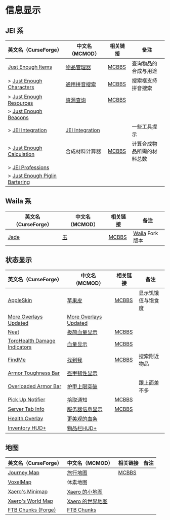 # 信息显示

## JEI 系

| 英文名（CurseForge）                                                                                        | 中文名（MCMOD）                                         | 相关链接                                              | 备注                       |
| ----------------------------------------------------------------------------------------------------------- | ------------------------------------------------------- | ----------------------------------------------------- | -------------------------- |
| [Just Enough Items](https://www.curseforge.com/minecraft/mc-mods/jei)                                       | [物品管理器](https://www.mcmod.cn/class/459.html)       | [MCBBS](https://www.mcbbs.net/thread-660463-1-1.html) | 查询物品的合成与用途       |
| > [Just Enough Characters](https://www.curseforge.com/minecraft/mc-mods/just-enough-characters)             | [通用拼音搜索](https://www.mcmod.cn/class/840.html)     | [MCBBS](https://www.mcbbs.net/thread-639271-1-1.html) | 搜索框支持拼音搜索         |
| > [Just Enough Resources](https://www.curseforge.com/minecraft/mc-mods/just-enough-resources-jer)           | [资源查询](https://www.mcmod.cn/class/855.html)         | [MCBBS](https://www.mcbbs.net/thread-808282-1-1.html) |                            |
| > [Just Enough Beacons](https://www.curseforge.com/minecraft/mc-mods/just-enough-beacons)                   |                                                         |                                                       |                            |
| > [JEI Integration](https://www.curseforge.com/minecraft/mc-mods/jei-integration)                           | [JEI Integration](https://www.mcmod.cn/class/2077.html) |                                                       | 一些工具提示               |
| > [Just Enough Calculation](https://www.curseforge.com/minecraft/mc-mods/just-enough-calculation)           | 合成材料计算器                                          | [MCBBS](https://www.mcbbs.net/thread-561503-1-1.html) | 计算合成物品所需的材料总数 |
| > [JEI Professions](https://www.curseforge.com/minecraft/mc-mods/jei-professions)                           |                                                         |                                                       |                            |
| > [Just Enough Piglin Bartering](https://www.curseforge.com/minecraft/mc-mods/just-enough-piglin-bartering) |                                                         |                                                       |                            |

## Waila 系

| 英文名（CurseForge）                                      | 中文名（MCMOD）                            | 相关链接                                              | 备注                                                                  |
| --------------------------------------------------------- | ------------------------------------------ | ----------------------------------------------------- | --------------------------------------------------------------------- |
| [Jade](https://www.curseforge.com/minecraft/mc-mods/jade) | [玉](https://www.mcmod.cn/class/3482.html) | [MCBBS](https://www.mcbbs.net/thread-874937-1-1.html) | [Waila](https://www.curseforge.com/minecraft/mc-mods/waila) Fork 版本 |

## 状态显示

| 英文名（CurseForge）                                                                                      | 中文名（MCMOD）                                               | 相关链接                                               | 备注               |
| --------------------------------------------------------------------------------------------------------- | ------------------------------------------------------------- | ------------------------------------------------------ | ------------------ |
| [AppleSkin](https://www.curseforge.com/minecraft/mc-mods/appleskin)                                       | [苹果皮](https://www.mcmod.cn/class/744.html)                 | [MCBBS](https://www.mcbbs.net/thread-808144-1-1.html)  | 显示饥饿值与饱食度 |
| [More Overlays Updated](https://www.curseforge.com/minecraft/mc-mods/more-overlays-updated)               | [More Overlays Updated](https://www.mcmod.cn/class/2746.html) |                                                        |                    |
| [Neat](https://www.curseforge.com/minecraft/mc-mods/neat)                                                 | [极简血量显示](https://www.mcmod.cn/class/619.html)           | [MCBBS](https://www.mcbbs.net/thread-938958-1-1.html)  |                    |
| [ToroHealth Damage Indicators](https://www.curseforge.com/minecraft/mc-mods/torohealth-damage-indicators) | [血量显示](https://www.mcmod.cn/class/1015.html)              | [MCBBS](https://www.mcbbs.net/thread-628833-1-1.html)  |                    |
| [FindMe](https://www.curseforge.com/minecraft/mc-mods/findme)                                             | [找到我](https://www.mcmod.cn/class/2156.html)                | [MCBBS](https://www.mcbbs.net/thread-790741-1-1.html)  | 搜索附近物品       |
| [Armor Toughness Bar](https://www.curseforge.com/minecraft/mc-mods/armor-toughness-bar)                   | [盔甲韧性显示](https://www.mcmod.cn/class/2964.html)          |                                                        |                    |
| [Overloaded Armor Bar](https://www.curseforge.com/minecraft/mc-mods/overloaded-armor-bar)                 | [护甲上限突破](https://www.mcmod.cn/class/3131.html)          |                                                        | 跟上面差不多       |
| [Pick Up Notifier](https://www.curseforge.com/minecraft/mc-mods/pick-up-notifier)                         | 拾取通知                                                      | [MCBBS](https://www.mcbbs.net/thread-1123313-1-1.html) |                    |
| [Server Tab Info](https://www.curseforge.com/minecraft/mc-mods/server-tab-info)                           | [服务器信息显示](https://www.mcmod.cn/class/2717.html)        | [MCBBS](https://www.mcbbs.net/thread-790756-1-1.html)  |                    |
| [Health Overlay](https://www.curseforge.com/minecraft/mc-mods/health-overlay)                             | [更美观的血条](https://www.mcmod.cn/class/1871.html)          |                                                        |                    |
| [Inventory HUD+](https://www.curseforge.com/minecraft/mc-mods/inventory-hud-forge)                        | [物品栏HUD+](https://www.mcmod.cn/class/3395.html)            |                                                        |                    |

## 地图

| 英文名（CurseForge）                                                                | 中文名（MCMOD）                                          | 相关链接                                              | 备注 |
| ----------------------------------------------------------------------------------- | -------------------------------------------------------- | ----------------------------------------------------- | ---- |
| [Journey Map](https://www.curseforge.com/minecraft/mc-mods/journeymap)              | [旅行地图](https://www.mcmod.cn/class/198.html)          | [MCBBS](https://www.mcbbs.net/thread-612917-1-1.html) |      |
| [VoxelMap](https://www.curseforge.com/minecraft/mc-mods/voxelmap)                   | 体素地图                                                 |                                                       |      |
| [Xaero's Minimap](https://www.curseforge.com/minecraft/mc-mods/xaeros-minimap)      | [Xaero 的小地图](https://www.mcmod.cn/class/1701.html)   |                                                       |      |
| [Xaero's World Map](https://www.curseforge.com/minecraft/mc-mods/xaeros-world-map)  | [Xaero 的世界地图](https://www.mcmod.cn/class/1483.html) |                                                       |      |
| [FTB Chunks (Forge)](https://www.curseforge.com/minecraft/mc-mods/ftb-chunks-forge) | [FTB Chunks](https://www.mcmod.cn/class/3201.html)       |                                                       |      |
